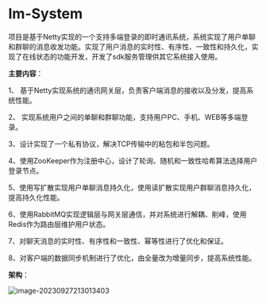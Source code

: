 # Im-System

项目是基于Netty实现的一个支持多端登录的即时通讯系统，系统实现了用户单聊和群聊的消息收发功能。实现了用户消息的实时性、有序性、一致性和持久化，实现了在线状态的功能开发，开发了sdk服务管理供其它系统接入使用。

**主要内容**：

1、 基于Netty实现系统的通讯网关层，负责客户端消息的接收以及分发，提高系统性能。

2、 实现系统用户之间的单聊和群聊功能，支持用户PC、手机、WEB等多端登录。

3、设计实现了一个私有协议，解决TCP传输中的粘包和半包问题。

4、使用ZooKeeper作为注册中心，设计了轮询、随机和一致性哈希算法选择用户登录节点。

5、使用写扩散实现用户单聊消息持久化，使用读扩散实现用户群聊消息持久化，提高持久化性能。

6、使用RabbitMQ实现逻辑层与网关层通信，并对系统进行解耦、削峰，使用Redis作为路由层维护用户状态。

7、对聊天消息的实时性、有序性和一致性、幂等性进行了优化和保证。

8、对客户端的数据同步机制进行了优化，由全量改为增量同步，提高系统性能。

**架构**：

![image-20230927213013403](https://blog-itsyx.oss-cn-hangzhou.aliyuncs.com/IMG_4899%2820230927-212732%29.JPG)